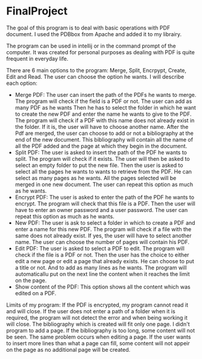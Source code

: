 # FinalProject

The goal of this program is to deal with basic operations with PDF document.
I used the PDBbox from Apache and added it to my librairy. 

The program can be used in intellij or in the command prompt of the computer. It was created for personal purposes as dealing with PDF is quite frequent in everyday life.

There are 6 main options to the program: Merge, Split, Encrpypt, Create, Edit and Read. The user can choose the option he wants.
I will describe each option:
  - Merge PDF: The user can insert the path of the PDFs he wants to merge. The program will check if the field is a PDF or not. The user can add as many PDF as he wants
               Then he has to select the folder in which he want to create the new PDF and enter the name he wants to give to the PDF. The program will check if a PDF with this
               name does not already exist in the folder. If it is, the user will have to choose another name.
               After the Pdf are merged, the user can choose to add or not a bibliography at the end of the new document. This bibliography will contain all the name of all the
               PDF added and the page at which they begin in the document. 
  - Split PDF: The user is asked to insert the path of the PDF he wants to split. The program will check if it exists. The user will then be asked to select an empty folder to 
               put the new file. Then the user is asked to select all the pages he wants to wants to retrieve from the PDF. He can select as many pages as he wants. All the pages
               selected will be merged in one new document. The user can repeat this option as much as he wants. 
  - Encrypt PDF: The user is asked to enter the path of the PDF he wants to encrypt. The program will check that this file is a PDF. Then the user will have to enter an owner 
                 password and a user password. The user can repeat this option as much as he wants.
  - New PDF: The user is ask to select a folder in which to create a PDF and enter a name for this new PDF. The program will check if a file with the same does not already exist.
             If yes, the user will have to select another name. The user can choose the number of pages will contain his PDF. 
  - Edit PDF: The user is asked to select a PDF to edit. The program will check if the file is a PDF or not. Then the user has the choice to either edit a new page or edit a page
              that already exists. He can choose to put a title or not. And to add as many lines as he wants. The program will automaticallu put on the next line the content when 
              it reaches the limit on the page. 
  - Show content of the PDF: This option shows all the content which was edited on a PDF. 
  
  Limits of my program:
  If the PDF is encrypted, my program cannot read it and will close.
  If the user does not enter a path of a folder when it is required, the program will not detect the error and when being working it will close.
  The bibliography which is created will fit only one page. I didn't program to add a page. If the bibliography is too long, some content will not be seen. 
  The same problem occurs when editing a page. If the user wants to insert more lines than what a page can fill, some content will not appeir on the page as no additional page will be created.
  
